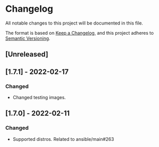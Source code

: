 # Changelog
All notable changes to this project will be documented in this file.

The format is based on [Keep a Changelog](https://keepachangelog.com/en/1.0.0/),
and this project adheres to [Semantic Versioning](https://semver.org/spec/v2.0.0.html).

## [Unreleased]

## [1.7.1] - 2022-02-17
### Changed
- Changed testing images.

## [1.7.0] - 2022-02-11
### Changed
- Supported distros. Related to ansible/main#263
